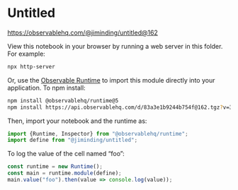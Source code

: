 # Untitled

https://observablehq.com/@jiminding/untitled@162

View this notebook in your browser by running a web server in this folder. For
example:

~~~sh
npx http-server
~~~

Or, use the [Observable Runtime](https://github.com/observablehq/runtime) to
import this module directly into your application. To npm install:

~~~sh
npm install @observablehq/runtime@5
npm install https://api.observablehq.com/d/83a3e1b9244b754f@162.tgz?v=3
~~~

Then, import your notebook and the runtime as:

~~~js
import {Runtime, Inspector} from "@observablehq/runtime";
import define from "@jiminding/untitled";
~~~

To log the value of the cell named “foo”:

~~~js
const runtime = new Runtime();
const main = runtime.module(define);
main.value("foo").then(value => console.log(value));
~~~
